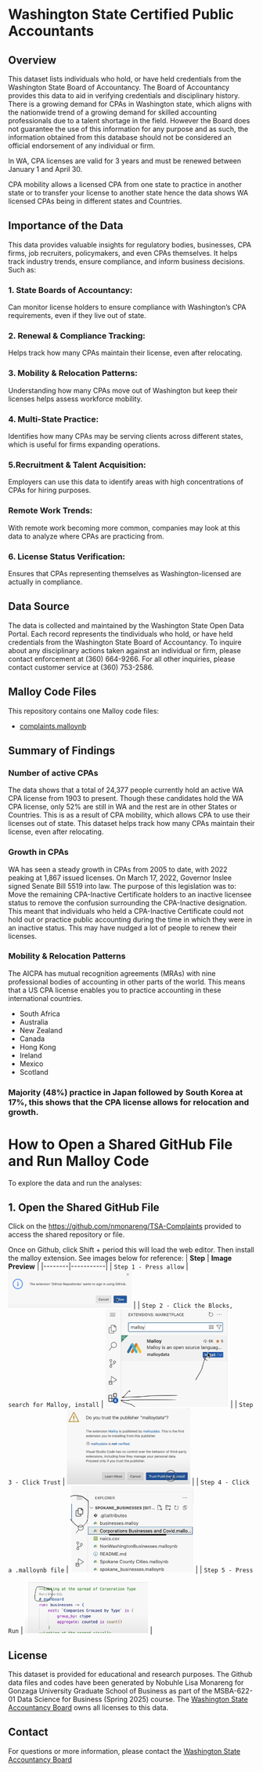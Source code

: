 # Washington State Certified Public Accountants

## Overview

This dataset lists individuals who hold, or have held credentials from the Washington State Board of Accountancy. The Board of Accountancy provides this data to aid in verifying credentials and disciplinary history. There is a growing demand for CPAs in Washington state, which aligns with the nationwide trend of a growing demand for skilled accounting professionals due to a talent shortage in the field. However the Board does not guarantee the use of this information for any purpose and as such, the information obtained from this database should not be considered an official endorsement of any individual or firm. 

In WA, CPA licenses are valid for 3 years and must be renewed between January 1 and April 30. 

CPA mobility allows a licensed CPA from one state to practice in another state or to transfer your license to another state hence the data shows WA licensed CPAs being in different states and Countries. 

## Importance of the Data

This data provides valuable insights for regulatory bodies, businesses, CPA firms, job recruiters, policymakers, and even CPAs themselves. It helps track industry trends, ensure compliance, and inform business decisions. Such as: 

### 1. State Boards of Accountancy: 
Can monitor license holders to ensure compliance with Washington’s CPA requirements, even if they live out of state.
### 2. Renewal & Compliance Tracking:
Helps track how many CPAs maintain their license, even after relocating.

### 3. Mobility & Relocation Patterns: 
Understanding how many CPAs move out of Washington but keep their licenses helps assess workforce mobility.
### 4. Multi-State Practice: 
Identifies how many CPAs may be serving clients across different states, which is useful for firms expanding operations.

### 5.Recruitment & Talent Acquisition:
Employers can use this data to identify areas with high concentrations of CPAs for hiring purposes.
### Remote Work Trends: 
With remote work becoming more common, companies may look at this data to analyze where CPAs are practicing from.

### 6. License Status Verification: 
Ensures that CPAs representing themselves as Washington-licensed are actually in compliance.

## Data Source

The data is collected and maintained by the Washington State Open Data Portal. Each record represents the tindividuals who hold, or have held credentials from the Washington State Board of Accountancy. To inquire about any disciplinary actions taken against an individual or firm, please contact enforcement at (360) 664-9266. For all other inquiries, please contact customer service at (360) 753-2586.

## Malloy Code Files

This repository contains one Malloy code files:

- [complaints.malloynb](https://github.com/nmonareng/TSA-Complaints/blob/main/complaints.malloynb)



## Summary of Findings

### Number of active CPAs
The data shows that a total of 24,377 people currently hold an active WA CPA license from 1903 to present. Though these candidates hold the WA CPA license, only 52% are still in WA and the rest are in other States or Countries. This is as a result of CPA mobility, which allows CPA to use their licenses out of state. This dataset helps track how many CPAs maintain their license, even after relocating. 


### Growth in CPAs
WA has seen a steady growth in CPAs from 2005 to date, with 2022 peaking at 1,867 issued licenses. On March 17, 2022, Governor Inslee signed Senate Bill 5519 into law. The purpose of this legislation was to: Move the remaining CPA-Inactive Certificate holders to an inactive licensee status to remove the confusion surrounding the CPA-Inactive designation. This meant that individuals who held a CPA-Inactive Certificate could not hold out or practice public accounting during the time in which they were in an inactive status. This may have nudged a lot of people to renew their licenses.


### Mobility & Relocation Patterns
The AICPA has mutual recognition agreements (MRAs) with nine professional bodies of accounting in other parts of the world. This means that a US CPA license enables you to practice accounting in these international countries. 
- South Africa
- Australia
- New Zealand
- Canada
- Hong Kong
- Ireland
- Mexico
- Scotland

### Majority (48%) practice in Japan followed by South Korea at 17%, this shows that the CPA license allows for relocation and growth. 



# How to Open a Shared GitHub File and Run Malloy Code
To explore the data and run the analyses:

## 1. Open the Shared GitHub File 

Click on the https://github.com/nmonareng/TSA-Complaints provided to access the shared repository or file. 

Once on Github, click Shift + period this will load the web editor. Then install the malloy extension. See images below for reference:
| **Step**   | **Image Preview** |
|--------|-----------|
| `Step 1 - Press allow` | <img src="step1.png" width="50%"> |
| `Step 2 - Click the Blocks, search for Malloy, install` | <img src="step2.png" width="50%"> |
| `Step 3 - Click Trust` | <img src="step3.png" width="50%"> |
| `Step 4 - Click a .malloynb file` | <img src="step4.png" width="50%"> |
| `Step 5 - Press Run` | <img src="step5.png" width="50%"> |


## License

This dataset is provided for educational and research purposes. The Github data files and codes have been generated by Nobuhle Lisa Monareng for Gonzaga University Graduate School of Business as part of the MSBA-622-01 Data Science for Business (Spring 2025) course. The [Washington State Accountancy Board](https://acb.wa.gov/) owns all licenses to this data. 


## Contact

For questions or more information, please contact the [Washington State Accountancy Board](https://acb.wa.gov/)

